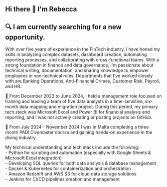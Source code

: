 ## Hi there 👋 I'm Rebecca

## 🔍 I am currently searching for a new opportunity.

With over five years of experience in the FinTech industry, I have honed my skills in analyzing complex datasets, dashboard creation, automating reporting processes, and collaborating with cross-functional teams. With a strong foundation in finance and data governance, I'm passionate about technical writing, documentation, and sharing knowledge to empower employees in non-technical roles. Departments that I've worked closely with are Banking Operations, Anti-Financial Crimes, Customer Risk, Payroll, and HR. 

📅 From December 2023 to June 2024, I held a management role focused on training and leading a team of five data analysts in a time-sensitive, six-month data mapping and migration project. During this period, my primary tech stack was Microsoft Excel and Power BI for financial analysis and reporting, and I was not actively creating or posting projects on GitHub.

🤿 From July 2024 - November 2024 I was in Malta completing a three month PADI Divemaster course and gaining hands-on experience in the diving industry. 

My technical understanding and tech stack include the following:  
    - Python for scripting and automation (especially with Google Sheets & Microsoft Excel integration)  
    - Developing SQL queries for both data analysis & database management  
    - Docker & Kubernetes for containerization and orchestration  
    - Amazon Redshift and AWS S3 for cloud data storage solutions  
    - Jenkins for CI/CD pipelines creation and management  

  
